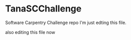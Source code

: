 # TanaSCChallenge
Software Carpentry Challenge repo
I'm just edting this file.

also editing this file now
